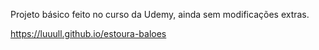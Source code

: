 Projeto básico feito no curso da Udemy, ainda sem modificações extras.

https://luuull.github.io/estoura-baloes
